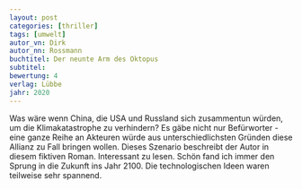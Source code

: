 ```yaml
---
layout: post
categories: [thriller]
tags: [umwelt]
autor_vn: Dirk
autor_nn: Rossmann
buchtitel: Der neunte Arm des Oktopus
subtitel:
bewertung: 4
verlag: Lübbe
jahr: 2020
---
```



Was wäre wenn China, die USA und Russland sich zusammentun würden, um die Klimakatastrophe zu verhindern? Es gäbe nicht nur Befürworter - eine ganze Reihe an Akteuren würde aus unterschiedlichsten Gründen diese Allianz zu Fall bringen wollen. Dieses Szenario beschreibt der Autor in diesem fiktiven Roman. Interessant zu lesen. Schön fand ich immer den Sprung in die Zukunft ins Jahr 2100. Die technologischen Ideen waren teilweise sehr spannend.